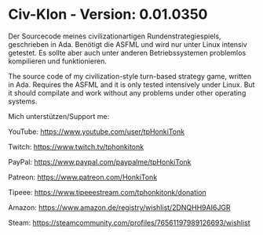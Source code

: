 # Civ-Klon - Version: 0.01.0350
Der Sourcecode meines civilizationartigen Rundenstrategiespiels, geschrieben in Ada.
Benötigt die ASFML und wird nur unter Linux intensiv getestet. Es sollte aber auch unter anderen Betriebssystemen problemlos kompilieren und funktionieren.

The source code of my civilization-style turn-based strategy game, written in Ada.
Requires the ASFML and it is only tested intensively under Linux. But it should compilate and work without any problems under other operating systems.

Mich unterstützen/Support me:

YouTube: https://www.youtube.com/user/tpHonkiTonk

Twitch: https://www.twitch.tv/tphonkitonk

PayPal: https://www.paypal.com/paypalme/tpHonkiTonk

Patreon: https://www.patreon.com/HonkiTonk

Tipeee: https://www.tipeeestream.com/tphonkitonk/donation

Amazon: https://www.amazon.de/registry/wishlist/2DNQHH9AI6JGR

Steam: https://steamcommunity.com/profiles/76561197989126693/wishlist